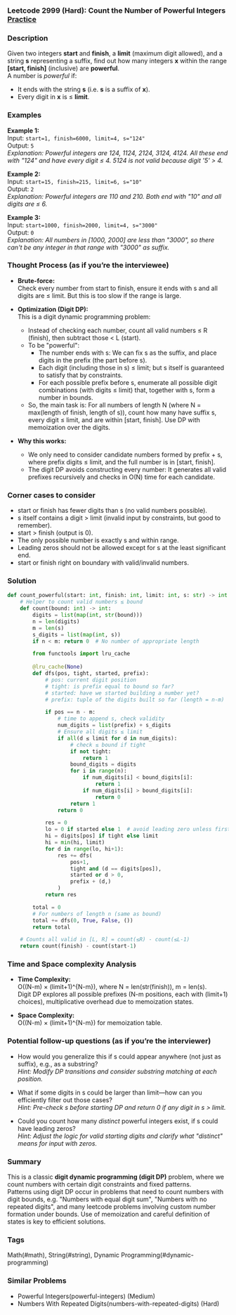### Leetcode 2999 (Hard): Count the Number of Powerful Integers [Practice](https://leetcode.com/problems/count-the-number-of-powerful-integers)

### Description  
Given two integers **start** and **finish**, a **limit** (maximum digit allowed), and a string **s** representing a suffix, find out how many integers **x** within the range **[start, finish]** (inclusive) are **powerful**.  
A number is *powerful* if:
- It ends with the string **s** (i.e. **s** is a suffix of **x**).
- Every digit in **x** is ≤ **limit**.

### Examples  

**Example 1:**  
Input: `start=1, finish=6000, limit=4, s="124"`  
Output: `5`  
*Explanation: Powerful integers are 124, 1124, 2124, 3124, 4124. All these end with "124" and have every digit ≤ 4. 5124 is *not* valid because digit '5' > 4.*

**Example 2:**  
Input: `start=15, finish=215, limit=6, s="10"`  
Output: `2`  
*Explanation: Powerful integers are 110 and 210. Both end with "10" and all digits are ≤ 6.*

**Example 3:**  
Input: `start=1000, finish=2000, limit=4, s="3000"`  
Output: `0`  
*Explanation: All numbers in [1000, 2000] are less than "3000", so there can't be any integer in that range with "3000" as suffix.*

### Thought Process (as if you’re the interviewee)  
- **Brute-force:**  
  Check every number from start to finish, ensure it ends with s and all digits are ≤ limit. But this is too slow if the range is large.

- **Optimization (Digit DP):**  
  This is a digit dynamic programming problem:  
  - Instead of checking each number, count all valid numbers ≤ R (finish), then subtract those < L (start).
  - To be "powerful":
    - The number ends with s: We can fix s as the suffix, and place digits in the prefix (the part before s).
    - Each digit (including those in s) ≤ limit; but s itself is guaranteed to satisfy that by constraints.
    - For each possible prefix before s, enumerate all possible digit combinations (with digits ≤ limit) that, together with s, form a number in bounds.
  - So, the main task is: For all numbers of length N (where N = max(length of finish, length of s)), count how many have suffix s, every digit ≤ limit, and are within [start, finish]. Use DP with memoization over the digits.

- **Why this works:**  
  - We only need to consider candidate numbers formed by prefix + s, where prefix digits ≤ limit, and the full number is in [start, finish].
  - The digit DP avoids constructing every number: It generates all valid prefixes recursively and checks in O(N) time for each candidate.

### Corner cases to consider  
- start or finish has fewer digits than s (no valid numbers possible).
- s itself contains a digit > limit (invalid input by constraints, but good to remember).
- start > finish (output is 0).
- The only possible number is exactly s and within range.
- Leading zeros should not be allowed except for s at the least significant end.
- start or finish right on boundary with valid/invalid numbers.

### Solution

```python
def count_powerful(start: int, finish: int, limit: int, s: str) -> int:
    # Helper to count valid numbers ≤ bound
    def count(bound: int) -> int:
        digits = list(map(int, str(bound)))
        n = len(digits)
        m = len(s)
        s_digits = list(map(int, s))
        if n < m: return 0  # No number of appropriate length

        from functools import lru_cache
        
        @lru_cache(None)
        def dfs(pos, tight, started, prefix):
            # pos: current digit position
            # tight: is prefix equal to bound so far?
            # started: have we started building a number yet?
            # prefix: tuple of the digits built so far (length = n-m)

            if pos == n - m:
                # time to append s, check validity
                num_digits = list(prefix) + s_digits
                # Ensure all digits ≤ limit
                if all(d ≤ limit for d in num_digits):
                    # check ≤ bound if tight
                    if not tight:
                        return 1
                    bound_digits = digits
                    for i in range(n):
                        if num_digits[i] < bound_digits[i]:
                            return 1
                        if num_digits[i] > bound_digits[i]:
                            return 0
                    return 1
                return 0

            res = 0
            lo = 0 if started else 1  # avoid leading zero unless first digit
            hi = digits[pos] if tight else limit
            hi = min(hi, limit)
            for d in range(lo, hi+1):
                res += dfs(
                    pos+1,
                    tight and (d == digits[pos]),
                    started or d > 0,
                    prefix + (d,)
                )
            return res

        total = 0
        # For numbers of length n (same as bound)
        total += dfs(0, True, False, ())
        return total

    # Counts all valid in [L, R] = count(≤R) - count(≤L-1)
    return count(finish) - count(start-1)
```

### Time and Space complexity Analysis  

- **Time Complexity:**  
  O((N-m) × (limit+1)^{N-m}), where N = len(str(finish)), m = len(s).  
  Digit DP explores all possible prefixes (N-m positions, each with (limit+1) choices), multiplicative overhead due to memoization states.

- **Space Complexity:**  
  O((N-m) × (limit+1)^{N-m}) for memoization table.

### Potential follow-up questions (as if you’re the interviewer)  

- How would you generalize this if s could appear anywhere (not just as suffix), e.g., as a substring?  
  *Hint: Modify DP transitions and consider substring matching at each position.*

- What if some digits in s could be larger than limit—how can you efficiently filter out those cases?  
  *Hint: Pre-check s before starting DP and return 0 if any digit in s > limit.*

- Could you count how many *distinct* powerful integers exist, if s could have leading zeros?  
  *Hint: Adjust the logic for valid starting digits and clarify what "distinct" means for input with zeros.*

### Summary
This is a classic **digit dynamic programming (digit DP)** problem, where we count numbers with certain digit constraints and fixed patterns.  
Patterns using digit DP occur in problems that need to count numbers with digit bounds, e.g. "Numbers with equal digit sum", "Numbers with no repeated digits", and many leetcode problems involving custom number formation under bounds. Use of memoization and careful definition of states is key to efficient solutions.

### Tags
Math(#math), String(#string), Dynamic Programming(#dynamic-programming)

### Similar Problems
- Powerful Integers(powerful-integers) (Medium)
- Numbers With Repeated Digits(numbers-with-repeated-digits) (Hard)